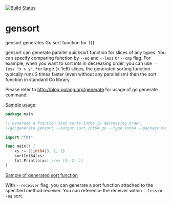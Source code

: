 [![Build Status](https://travis-ci.org/mozu0/gensort.svg?branch=master)](https://travis-ci.org/mozu0/gensort)
# gensort
gensort generates Go sort function for T[]

gensort can generate parallel quicksort function for slices of any types.
You can specify comparing function by `--eq` and `--less` or `--cmp` flag.
For example, when you want to sort ints in decreasing order, you can use `--less "x > y"`.
For large (> 1e6) slices, the generated sorting function typically runs 2 times faster (even without any parallelism) than the sort function in standard Go library.

Please refer to http://blog.golang.org/generate for usage of go generate command.

[Sample usage](https://github.com/mozu0/gensort/blob/master/sample/a.go):

```go
package main

// Generate a function that sorts int64 in decreasing order.
//go:generate gensort --output sort.int64.go --type int64 --package main --name sortInt64 --less "x > y" --eq "x == y"

import "fmt"

func main() {
	xs := []int64{3, 1, 2}
	sortInt64(xs)
	fmt.Println(xs) //=> [3, 2, 1]
}
```

[Sample of generated sort function](https://github.com/mozu0/gensort/blob/master/sample/sort.int64.go)

With `--receiver` flag, you can generate a sort function attached to the specified method receiver. You can reference the receiver within `--less` or `--eq` sort.
